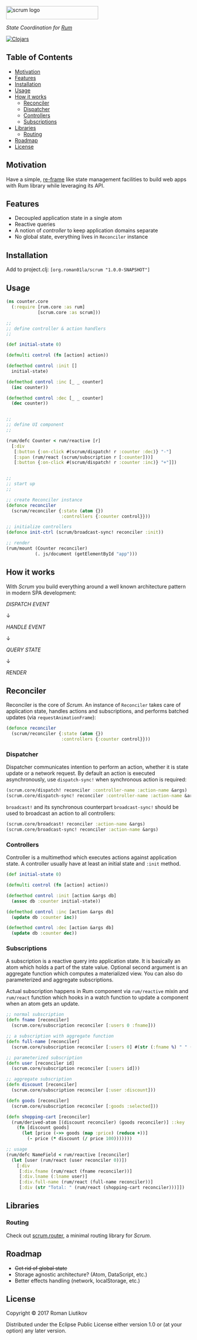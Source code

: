 <img src="logo.png" width="251" height="36" alt="scrum logo" />

*State Coordination for [Rum](https://github.com/tonsky/rum/)*

[![Clojars](https://img.shields.io/clojars/v/org.roman01la/scrum.svg)](https://clojars.org/org.roman01la/scrum)

## Table of Contents

- [Motivation](#motivation)
- [Features](#features)
- [Installation](#installation)
- [Usage](#usage)
- [How it works](#how-it-works)
  - [Reconciler](#reconciler)
  - [Dispatcher](#dispatcher)
  - [Controllers](#controllers)
  - [Subscriptions](#subscriptions)
- [Libraries](#libraries)
  - [Routing](#routing)
- [Roadmap](#roadmap)
- [License](#license)

## Motivation

Have a simple, [re-frame](https://github.com/Day8/re-frame) like state management facilities to build web apps with Rum library while leveraging its API.

## Features

- Decoupled application state in a single atom
- Reactive queries
- A notion of *controller* to keep application domains separate
- No global state, everything lives in `Reconciler` instance

## Installation

Add to project.clj: `[org.roman01la/scrum "1.0.0-SNAPSHOT"]`

## Usage

```clojure
(ns counter.core
  (:require [rum.core :as rum]
            [scrum.core :as scrum]))

;;
;; define controller & action handlers
;;

(def initial-state 0)

(defmulti control (fn [action] action))

(defmethod control :init []
  initial-state)

(defmethod control :inc [_ _ counter]
  (inc counter))

(defmethod control :dec [_ _ counter]
  (dec counter))


;;
;; define UI component
;;

(rum/defc Counter < rum/reactive [r]
  [:div
   [:button {:on-click #(scrum/dispatch! r :counter :dec)} "-"]
   [:span (rum/react (scrum/subscription r [:counter]))]
   [:button {:on-click #(scrum/dispatch! r :counter :inc)} "+"]])


;;
;; start up
;;

;; create Reconciler instance
(defonce reconciler
  (scrum/reconciler {:state (atom {})
                     :controllers {:counter control}}))

;; initialize controllers
(defonce init-ctrl (scrum/broadcast-sync! reconciler :init))

;; render
(rum/mount (Counter reconciler)
           (. js/document (getElementById "app")))
```

## How it works

With _Scrum_ you build everything around a well known architecture pattern in modern SPA development:

*DISPATCH EVENT*

↓

*HANDLE EVENT*

↓

*QUERY STATE*

↓

*RENDER*

## Reconciler

Reconciler is the core of _Scrum_. An instance of `Reconciler` takes care of application state, handles actions and subscriptions, and performs batched updates (via `requestAnimationFrame`):

```clojure
(defonce reconciler
  (scrum/reconciler {:state (atom {})
                     :controllers {:counter control}}))
```

### Dispatcher

Dispatcher communicates intention to perform an action, whether it is state update or a network request. By default an action is executed asynchronously, use `dispatch-sync!` when synchronous action is required:

```clojure
(scrum.core/dispatch! reconciler :controller-name :action-name &args)
(scrum.core/dispatch-sync! reconciler :controller-name :action-name &args)
```

`broadcast!` and its synchronous counterpart `broadcast-sync!` should be used to broadcast an action to all controllers:

```clojure
(scrum.core/broadcast! reconciler :action-name &args)
(scrum.core/broadcast-sync! reconciler :action-name &args)
```

### Controllers

Controller is a multimethod which executes actions against application state. A controller usually have at least an initial state and `:init` method.

```clojure
(def initial-state 0)

(defmulti control (fn [action] action))

(defmethod control :init [action &args db]
  (assoc db :counter initial-state))

(defmethod control :inc [action &args db]
  (update db :counter inc))

(defmethod control :dec [action &args db]
  (update db :counter dec))
```

### Subscriptions

A subscription is a reactive query into application state. It is basically an atom which holds a part of the state value. Optional second argument is an aggregate function which computes a materialized view. You can also do parameterized and aggregate subscriptions.

Actual subscription happens in Rum component via `rum/reactive` mixin and `rum/react` function which hooks in a watch function to update a component when an atom gets an update.

```clojure
;; normal subscription
(defn fname [reconciler]
  (scrum.core/subscription reconciler [:users 0 :fname]))

;; a subscription with aggregate function
(defn full-name [reconciler]
  (scrum.core/subscription reconciler [:users 0] #(str (:fname %) " " (:lname %))))

;; parameterized subscription
(defn user [reconciler id]
  (scrum.core/subscription reconciler [:users id]))

;; aggregate subscription
(defn discount [reconciler]
  (scrum.core/subscription reconciler [:user :discount]))

(defn goods [reconciler]
  (scrum.core/subscription reconciler [:goods :selected]))

(defn shopping-cart [reconciler]
  (rum/derived-atom [(discount reconciler) (goods reconciler)] ::key
    (fn [discount goods]
      (let [price (->> goods (map :price) (reduce +))]
        (- price (* discount (/ price 100)))))))

;; usage
(rum/defc NameField < rum/reactive [reconciler]
  (let [user (rum/react (user reconciler 0))])
    [:div
     [:div.fname (rum/react (fname reconciler))]
     [:div.lname (:lname user)]
     [:div.full-name (rum/react (full-name reconciler))]
     [:div (str "Total: " (rum/react (shopping-cart reconciler)))]])
```

## Libraries

### Routing

Check out [scrum.router](https://github.com/roman01la/scrum.router), a minimal routing library for _Scrum_.

## Roadmap
- <strike>Get rid of global state</strike>
- Storage agnostic architecture? (Atom, DataScript, etc.)
- Better effects handling (network, localStorage, etc.)

## License

Copyright © 2017 Roman Liutikov

Distributed under the Eclipse Public License either version 1.0 or (at
your option) any later version.
